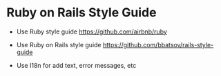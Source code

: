 # Ruby on Rails Style Guide

* Use Ruby style guide https://github.com/airbnb/ruby

* Use Ruby on Rails style guide https://github.com/bbatsov/rails-style-guide

* Use I18n for add text, error messages, etc

